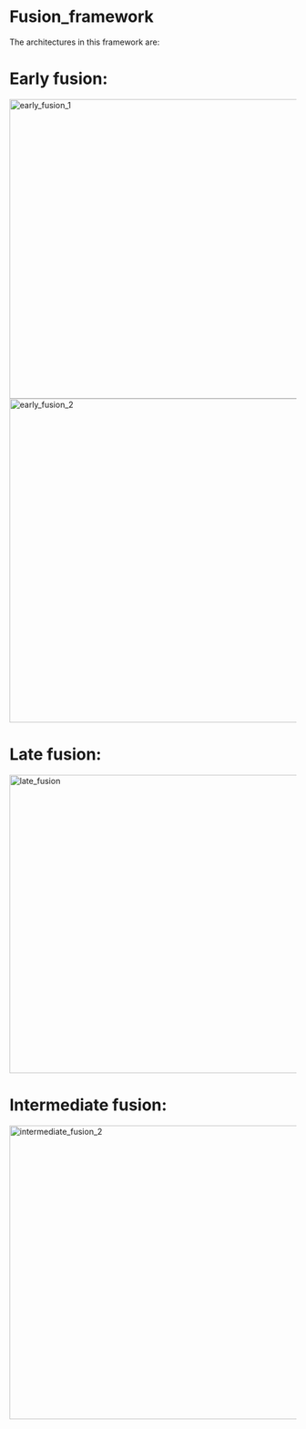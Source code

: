 # Fusion_framework
The architectures in this framework are:
# Early fusion:
<img width="890" height="526" alt="early_fusion_1" src="https://github.com/user-attachments/assets/2e8e7057-6b97-4c1e-bc1b-a85c2e86ea0b" />
<img width="692" height="569" alt="early_fusion_2" src="https://github.com/user-attachments/assets/b471c01e-8d06-41cd-b5db-50730deab233" />

# Late fusion:
<img width="637" height="524" alt="late_fusion" src="https://github.com/user-attachments/assets/d8cf7aa6-48ba-494a-a841-3491feec231b" />

# Intermediate fusion:
<img width="999" height="516" alt="intermediate_fusion_2" src="https://github.com/user-attachments/assets/baf18f4e-3d3e-419e-bfd9-cc15361909a3" />







